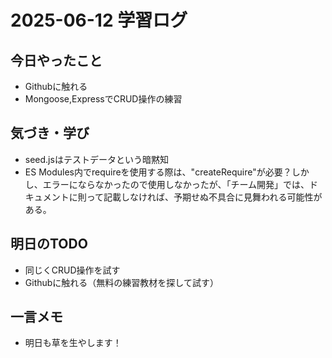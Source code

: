 # 2025-06-12 学習ログ

## 今日やったこと
- Githubに触れる
- Mongoose,ExpressでCRUD操作の練習

## 気づき・学び
- seed.jsはテストデータという暗黙知
- ES Modules内でrequireを使用する際は、"createRequire"が必要？しかし、エラーにならなかったので使用しなかったが、「チーム開発」では、ドキュメントに則って記載しなければ、予期せぬ不具合に見舞われる可能性がある。

## 明日のTODO
- 同じくCRUD操作を試す
- Githubに触れる（無料の練習教材を探して試す）

## 一言メモ
- 明日も草を生やします！
